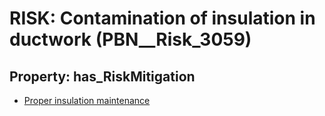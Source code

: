 # RISK: __Contamination of insulation in ductwork__ (PBN__Risk_3059)

## Property: has_RiskMitigation

* [Proper insulation maintenance](PBN__Mitigation_1422)

